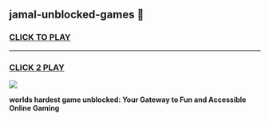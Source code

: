 
## jamal-unblocked-games 👋
<h3>
<a href="https://premium.freeplayer.one?title=jamal-unblocked-games&ref=14F">CLICK TO PLAY</a></h3>
<hr>

<h3>
<a href="https://premium.freeplayer.one?title=jamal-unblocked-games&ref=14F">CLICK 2 PLAY</a>
  
</h3>

<a href="https://premium.freeplayer.one?title=jamal-unblocked-games&ref=12F/"><img src="https://clearcache.store/games.png"></a>


**worlds hardest game unblocked: Your Gateway to Fun and Accessible Online Gaming**
